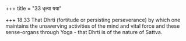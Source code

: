 +++
title = "33 धृत्या यया"

+++
18.33 That Dhrti (fortitude or persisting perseverance) by which one
maintains the unswerving activities of the mind and vital force and
these sense-organs through Yoga - that Dhrti is of the nature of Sattva.
